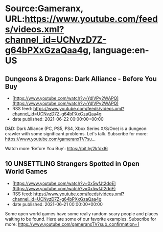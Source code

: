 # Source:Gameranx, URL:https://www.youtube.com/feeds/videos.xml?channel_id=UCNvzD7Z-g64bPXxGzaQaa4g, language:en-US

## Dungeons & Dragons: Dark Alliance - Before You Buy
 - [https://www.youtube.com/watch?v=YdlVPy2WAPQ](https://www.youtube.com/watch?v=YdlVPy2WAPQ)
 - RSS feed: https://www.youtube.com/feeds/videos.xml?channel_id=UCNvzD7Z-g64bPXxGzaQaa4g
 - date published: 2021-06-22 00:00:00+00:00

D&D: Dark Alliance (PC, PS5, PS4, Xbox Series X/S/One) is a dungeon crawler with some significant problems. Let's talk.
Subscribe for more: https://www.youtube.com/gameranxTV?su...

Watch more 'Before You Buy': https://bit.ly/2kfdxI6

## 10 UNSETTLING Strangers Spotted in Open World Games
 - [https://www.youtube.com/watch?v=0x5wfJt2doE](https://www.youtube.com/watch?v=0x5wfJt2doE)
 - RSS feed: https://www.youtube.com/feeds/videos.xml?channel_id=UCNvzD7Z-g64bPXxGzaQaa4g
 - date published: 2021-06-21 00:00:00+00:00

Some open world games have some really random scary people and places waiting to be found. Here are some of our favorite examples.
Subscribe for more: https://www.youtube.com/gameranxTV?sub_confirmation=1


